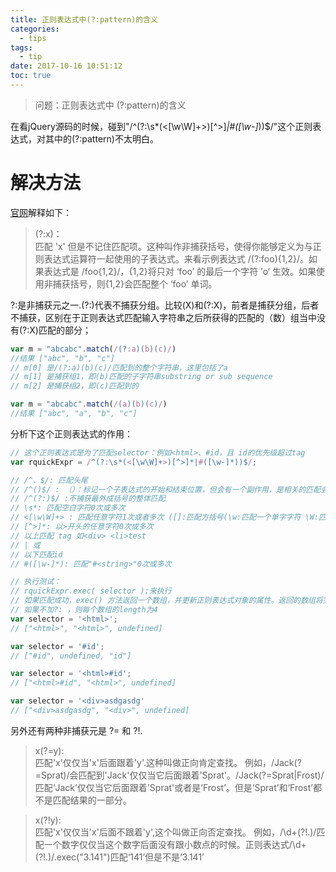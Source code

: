 ```yaml
---
title: 正则表达式中(?:pattern)的含义
categories:
  - tips
tags:
  - tip
date: 2017-10-16 10:51:12
toc: true
---
```

> 问题：正则表达式中 (?:pattern)的含义

在看jQuery源码的时候，碰到"/^(?:\s*(<[\w\W]+>)[^>]*|#([\w-]*))$/"这个正则表达式，对其中的(?:pattern)不太明白。

<!-- more -->
# 解决方法
[官网](https://developer.mozilla.org/zh-CN/docs/Web/JavaScript/Guide/Regular_Expressions)解释如下：  
>(?:x)：   
匹配 'x' 但是不记住匹配项。这种叫作非捕获括号，使得你能够定义为与正则表达式运算符一起使用的子表达式。来看示例表达式 /(?:foo){1,2}/。如果表达式是 /foo{1,2}/，{1,2}将只对 ‘foo’ 的最后一个字符 ’o‘ 生效。如果使用非捕获括号，则{1,2}会匹配整个 ‘foo’ 单词。


?:是非捕获元之一.(?:)代表不捕获分组。比较(X)和(?:X)，前者是捕获分组，后者不捕获，区别在于正则表达式匹配输入字符串之后所获得的匹配的（数）组当中没有(?:X)匹配的部分；
```JavaScript
var m = "abcabc".match(/(?:a)(b)(c)/)
//结果 ["abc", "b", "c"]
// m[0] 是/(?:a)(b)(c)/匹配到的整个字符串，这里包括了a
// m[1] 是捕获组1，即(b)匹配的子字符串substring or sub sequence
// m[2] 是捕获组2，即(c)匹配到的

var m = "abcabc".match(/(a)(b)(c)/)
//结果 ["abc", "a", "b", "c"]
```

分析下这个正则表达式的作用：
```JavaScript
// 这个正则表达式是为了匹配selector：例如<html>、#id，且 id的优先级超过tag
var rquickExpr = /^(?:\s*(<[\w\W]+>)[^>]*|#([\w-]*))$/;

// /^、$/: 匹配头尾
// /^()$/ : （）：标记一个子表达式的开始和结束位置，但会有一个副作用，是相关的匹配会被缓存，所捕获的每个子匹配都按照在正则表达式模式中从左到右出现的顺序存储。缓冲区编号从 1 开始，最多可存储 99 个捕获的子表达式。每个缓冲区都可以使用 \n 访问，其中 n 为一个标识特定缓冲区的一位或两位十进制数。此时可用?:放在第一个选项前来消除这种副作用
// /^(?:)$/ :不捕获最外成括号的整体匹配
// \s*: 匹配空白字符0次或多次
// <[\w\W]+> : 匹配任意字符1次或者多次 ([]:匹配方括号(\w:匹配一个单字字符 \W:匹配一个非单字字符)
// [^>]*: 以>开头的任意字符0次或多次
// 以上匹配 tag 如<div> <li>test
// | 或
// 以下匹配id
// #([\w-]*): 匹配"#<string>"0次或多次

// 执行测试：
// rquickExpr.exec( selector );来执行
// 如果匹配成功，exec() 方法返回一个数组，并更新正则表达式对象的属性。返回的数组将完全匹配成功的文本作为第一项，将正则括号里匹配成功的作为数组填充到后面。
// 如果不加?: ，则每个数组的length为4
var selector = '<html>';
// ["<html>", "<html>", undefined]

var selector = '#id';
// ["#id", undefined, "id"]

var selector = '<html>#id';
// ["<html>#id", "<html>", undefined]

var selector = '<div>asdgasdg'
// ["<div>asdgasdg", "<div>", undefined]


```

另外还有两种非捕获元是 ?= 和 ?!.  
>x(?=y):  	
匹配'x'仅仅当'x'后面跟着'y'.这种叫做正向肯定查找。
例如，/Jack(?=Sprat)/会匹配到'Jack'仅仅当它后面跟着'Sprat'。/Jack(?=Sprat|Frost)/匹配‘Jack’仅仅当它后面跟着'Sprat'或者是‘Frost’。但是‘Sprat’和‘Frost’都不是匹配结果的一部分。


>x(?!y):  
匹配'x'仅仅当'x'后面不跟着'y',这个叫做正向否定查找。
例如，/\d+(?!\.)/匹配一个数字仅仅当这个数字后面没有跟小数点的时候。正则表达式/\d+(?!\.)/.exec("3.141")匹配‘141’但是不是‘3.141’
